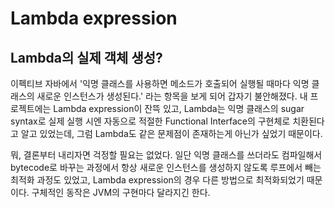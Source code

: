 # Lambda expression

## Lambda의 실제 객체 생성?

이펙티브 자바에서 '익명 클래스를 사용하면 메소드가 호출되어 실행될 때마다 익명 클래스의 새로운 인스턴스가 생성된다.' 라는 항목을 보게 되어 갑자기 불안해졌다. 내 프로젝트에는 Lambda expression이 잔뜩 있고, Lambda는 익명 클래스의 sugar syntax로 실제 실행 시엔 자동으로 적절한 Functional Interface의 구현체로 치환된다고 알고 있었는데, 그럼 Lambda도 같은 문제점이 존재하는게 아닌가 싶었기 때문이다.

뭐, 결론부터 내리자면 걱정할 필요는 없었다. 일단 익명 클래스를 쓰더라도 컴파일해서 bytecode로 바꾸는 과정에서 항상 새로운 인스턴스를 생성하지 않도록 루프에서 빼는 최적화 과정도 있었고, Lambda expression의 경우  다른 방법으로 최적화되었기 때문이다. 구체적인 동작은 JVM의 구현마다 달라지긴 한다.





